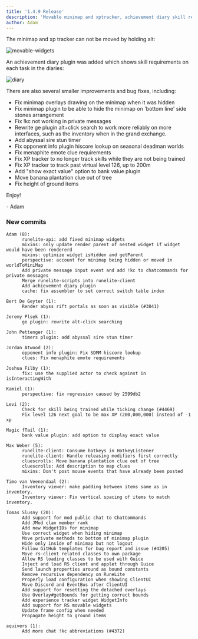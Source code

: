 ```yaml
---
title: '1.4.9 Release'
description: 'Movable minimap and xptracker, achievement diary skill requirements, and bug fixes'
author: Adam
---
```


The minimap and xp tracker can not be moved by holding alt:

![movable-widgets](/img/blog/1.4.9-Release/movable-widgets.gif)

An achievement diary plugin was added which shows skill requirements on each
task in the diaries:

![diary](/img/blog/1.4.9-Release/diary.png)

There are also several smaller improvements and bug fixes, including:
 * Fix minimap overlays drawing on the minimap when it was hidden
 * Fix minimap plugin to be able to hide the minimap on 'bottom line' side stones
   arrangement
 * Fix !kc not working in private messages
 * Rewrite ge plugin alt+click search to work more reliably on more interfaces,
   such as the inventory when in the grand exchange.
 * Add abyssal sire stun timer
 * Fix opponent info plugin hiscore lookup on seasonal deadman worlds
 * Fix menaphite emote clue requirements
 * Fix XP tracker to no longer track skills while they are not being trained
 * Fix XP tracker to track past virtual level 126, up to 200m
 * Add "show exact value" option to bank value plugin
 * Move banana plantation clue out of tree
 * Fix height of ground items

Enjoy!
 
\- Adam

### New commits

```
Adam (8):
      runelite-api: add fixed minimap widgets
      mixins: only update render parent of nested widget if widget would have been rendererd
      mixins: optimize widget isHidden and getParent
      perspective: account for minimap being hidden or moved in worldToMiniMap
      Add private message input event and add !kc to chatcommands for private messages
      Merge runelite-scripts into runelite-client
      Add achievement diary plugin
      cache: fix assembler to set correct switch table index

Bert De Geyter (1):
      Render abyss rift portals as soon as visible (#3841)

Jeremy Plsek (1):
      ge plugin: rewrite alt-click searching

John Pettenger (1):
      timers plugin: add abyssal sire stun timer

Jordan Atwood (2):
      opponent info plugin: Fix SDMM hiscore lookup
      clues: Fix menaphite emote requirements

Joshua Filby (1):
      fix: use the supplied actor to check against in isInteractingWith

Kamiel (1):
      perspective: fix regression caused by 2599db2

Levi (2):
      Check for skill being trained while ticking change (#4469)
      Fix level 126 next goal to be max XP (200,000,000) instead of -1 xp

Magic fTail (1):
      bank value plugin: add option to display exact value

Max Weber (5):
      runelite-client: Consume hotkeys in HotkeyListener
      runelite-client: Handle releasing modifiers first correctly
      cluescrolls: Move banana plantation clue out of tree
      cluescrolls: Add description to map clues
      mixins: Don't post mouse events that have already been posted

Timo van Veenendaal (2):
      Inventory viewer: make padding between items same as in inventory.
      Inventory viewer: Fix vertical spacing of items to match inventory.

Tomas Slusny (20):
      Add support for mod public chat to ChatCommands
      Add JMod clan member rank
      Add new WidgetIDs for minimap
      Use correct widget when hiding minimap
      Move private methods to bottom of minimap plugin
      Hide only inside of minimap but not logout
      Follow GitHub templates for bug report and issue (#4205)
      Move rs-client related classes to own package
      Allow RS loading classes to be used with Guice
      Inject and load RS client and applet through Guice
      Send launch properties around as bound constants
      Remove recursive dependency on RuneLite
      Properly load configuration when showing ClientUI
      Move Discord and EventBus after ClientUI
      Add support for resetting the detached overlays
      Use Overlay#getBounds for getting correct bounds
      Add experience tracker widget WidgetInfo
      Add support for RS movable widgets
      Update frame config when needed
      Propagate height to ground items

aquivers (1):
      Add more chat !kc abbreviations (#4372)
```
